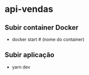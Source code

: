 # api-vendas

## Subir container Docker
- docker start # (nome do container)

## Subir aplicação
- yarn dev
